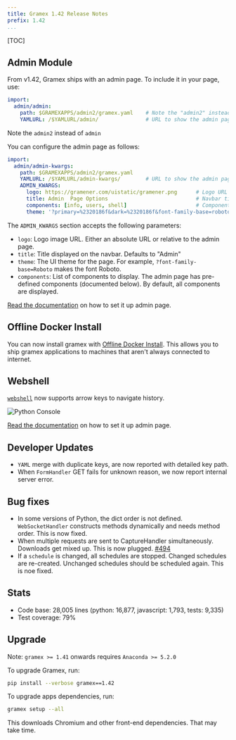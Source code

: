 ```yaml
---
title: Gramex 1.42 Release Notes
prefix: 1.42
...
```


[TOC]


## Admin Module

From v1.42, Gramex ships with an admin page. To include it in your page, use:

```yaml
import:
  admin/admin:
    path: $GRAMEXAPPS/admin2/gramex.yaml    # Note the "admin2" instead of "admin"
    YAMLURL: /$YAMLURL/admin/               # URL to show the admin page at
```

Note the `admin2` instead of `admin`

You can configure the admin page as follows:

```yaml
import:
  admin/admin-kwargs:
    path: $GRAMEXAPPS/admin2/gramex.yaml
    YAMLURL: /$YAMLURL/admin-kwargs/        # URL to show the admin page at
    ADMIN_KWARGS:
      logo: https://gramener.com/uistatic/gramener.png      # Logo URL
      title: Admin  Page Options                            # Navbar title
      components: [info, users, shell]                      # Components to show
      theme: '?primary=%2320186f&dark=%2320186f&font-family-base=roboto&body-bg=%23f8f8f8'  # Bootstrap theme query
```

The `ADMIN_KWARGS` section accepts the following parameters:

- `logo`: Logo image URL. Either an absolute URL or relative to the admin page.
- `title`: Title displayed on the navbar. Defaults to "Admin"
- `theme`: The UI theme for the page. For example,
  `?font-family-base=Roboto` makes the font Roboto.
- `components`: List of components to display. The admin page has pre-defined
  components (documented below). By default, all components are displayed.

[Read the documentation](../../admin/) on how to set it up admin page.

## Offline Docker Install

You can now install gramex with [Offline Docker Install](../../install/#offline-docker-install).
This allows you to ship gramex applications to machines that aren't always connected to internet.

## Webshell

[`webshell`](../../admin/admin-kwargs/?tab=shell) now supports arrow keys to navigate history.

![Python Console](../1.41/python-admin-console.gif)

[Read the documentation](../../admin/) on how to set it up admin page.

## Developer Updates

- `YAML` merge with duplicate keys, are now reported with detailed key path.
- When `FormHandler` GET fails for unknown reason, we now report internal server error.

## Bug fixes

- In some versions of Python, the dict order is not defined.
`WebSocketHandler` constructs methods dynamically and needs method order. This is now fixed.
- When multiple requests are sent to CaptureHandler simultaneously. Downloads get mixed up.
This is now plugged. [#494](https://code.gramener.com/cto/gramex/issues/494)
- If a `schedule` is changed, all schedules are stopped. Changed schedules are re-created.
Unchanged schedules should be scheduled again. This is noe fixed.

## Stats

- Code base: 28,005 lines (python: 16,877, javascript: 1,793, tests: 9,335)
- Test coverage: 79%

## Upgrade

Note: `gramex >= 1.41` onwards requires `Anaconda >= 5.2.0`

To upgrade Gramex, run:

```bash
pip install --verbose gramex==1.42
```

To upgrade apps dependencies, run:

```bash
gramex setup --all
```

This downloads Chromium and other front-end dependencies. That may take time.
